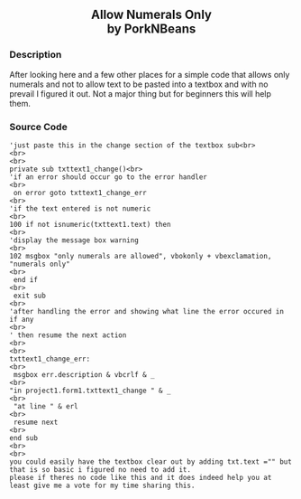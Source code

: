 ﻿<div align="center">

## Allow Numerals Only<br/>by PorkNBeans

</div>

### Description

After looking here and a few other places for a simple code that allows only numerals and not to allow text to be pasted into a textbox and with no prevail I figured it out. Not a major thing but for beginners this will help them.

### Source Code

```
'just paste this in the change section of the textbox sub<br>
<br>
<br>
private sub txttext1_change()<br>
'if an error should occur go to the error handler
<br>
 on error goto txttext1_change_err
<br>
'if the text entered is not numeric
<br>
100 if not isnumeric(txttext1.text) then
<br>
'display the message box warning
<br>
102 msgbox "only numerals are allowed", vbokonly + vbexclamation, "numerals only"
<br>
 end if
<br>
 exit sub
<br>
'after handling the error and showing what line the error occured in if any
<br>
' then resume the next action
<br>
<br>
txttext1_change_err:
<br>
 msgbox err.description & vbcrlf & _
<br>
"in project1.form1.txttext1_change " & _
<br>
 "at line " & erl
<br>
 resume next
<br>
end sub
<br>
<br>
you could easily have the textbox clear out by adding txt.text ="" but that is so basic i figured no need to add it.
please if theres no code like this and it does indeed help you at least give me a vote for my time sharing this.
```

